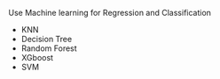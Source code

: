 Use Machine learning for Regression and Classification
- KNN
- Decision Tree
- Random Forest
- XGboost
- SVM
